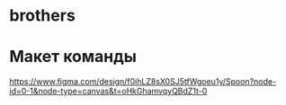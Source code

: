 # brothers
# Макет команды
https://www.figma.com/design/f0ihLZ8sX0SJ5tfWgoeu1y/Spoon?node-id=0-1&node-type=canvas&t=oHkGhamvqyQBdZ1t-0
